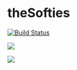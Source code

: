 # theSofties

[![Build Status](https://travis-ci.org/your-id/your-repo.svg?branch=master)](https://travis-ci.org/basbeu/theSofties)

<a href="https://codeclimate.com/github/basbeu/theSofties/maintainability"><img src="https://api.codeclimate.com/v1/badges/c854b20f2242b7692388/maintainability" /></a>

<a href="https://codeclimate.com/github/basbeu/theSofties/test_coverage"><img src="https://api.codeclimate.com/v1/badges/c854b20f2242b7692388/test_coverage" /></a>

